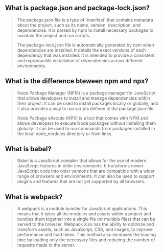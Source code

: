 ## What is package.json and package-lock.json?

> The package.json file is a type of 'manifest' that contains metadata about the project, such as its name, version, description, and dependencies. It is parsed by npm to install necessary packages to maintain the project and run scripts. 
>
> The package-lock.json file is automatically generated by npm when dependencies are installed. It details the exact versions of each dependency that was installed. It is intended to provide a consistent and reproducible installation of dependencies across different environments.

## What is the difference bteween npm and npx?

> Node Package Manager (NPM) is a package manager for JavaScript that allows developers to install and manage dependencies within their project. It can be used to install packages locally or globally, and it also provides a way to run scripts defined in the package.json file.
>
> Node Package eXecute (NPX) is a tool that comes with NPM and allows developers to execute Node packages without installing them globally. It can be used to run commands from packages installed in the local node_modules directory or from links.

## What is babel?

> Babel is a JavaScript compiler that allows for the use of modern JavaScript features in older environments. It transforms newer JavaScript code into older versions that are compatible with a wider range of browsers and environments. It can also be used to support plugins and features that are not yet supported by all browsers.

## What is webpack?

> A webpack is a module bundler for JavaScript applications. This means that it takes all the modules and assets within a project and bundles them together into a single file (or multiple files) that can be served to the browser. Webpack also has the ability to optimize and transform assets, such as JavaScript, CSS, and images, to improve performance and load times. This method also increases the loading time by loading only the necessary files and reducing the number of requests made to the server.